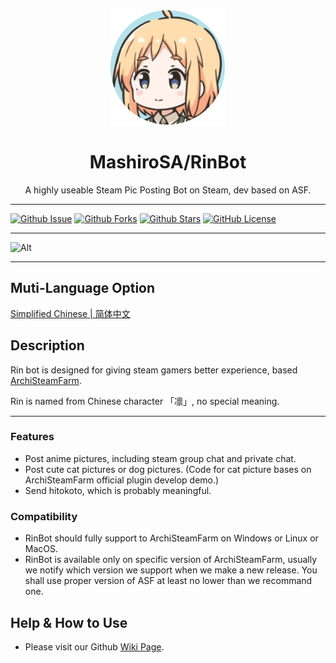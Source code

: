 <div align="center">
  <img src="https://raw.githubusercontent.com/MashiroSA/rin-asf-bot/master/assets/logo.png">
  <h1>MashiroSA/RinBot</h1>
  <p>A highly useable Steam Pic Posting Bot on Steam, dev based on ASF.</p>
</div>

---

[![Github Issue](https://img.shields.io/github/issues/mashirosa/rin-asf-bot)](https://github.com/mashirosa/rin-asf-bot/issues)
[![Github Forks](https://img.shields.io/github/forks/mashirosa/rin-asf-bot)](https://github.com/mashirosa/rin-asf-bot/fork)
[![Github Stars](https://img.shields.io/github/stars/mashirosa/rin-asf-bot)](https://github.com/mashirosa/rin-asf-bot)
[![GitHub License](https://img.shields.io/github/license/mashirosa/rin-asf-bot)](https://github.com/mashirosa/rin-asf-bot/blob/master/LICENSE)

---

![Alt](https://repobeats.axiom.co/api/embed/10309d9ebe0dad4128646852628802e7dfe79ea3.svg "Repobeats analytics image")

---

## Muti-Language Option
[Simplified Chinese | 简体中文](./README_zhs.md)  

## Description
Rin bot is designed for giving steam gamers better experience, based [ArchiSteamFarm](https://github.com/JustArchiNET/ArchiSteamFarm).

Rin is named from Chinese character 「凛」, no special meaning.

---

### Features
- Post anime pictures, including steam group chat and private chat.
- Post cute cat pictures or dog pictures. (Code for cat picture bases on ArchiSteamFarm official plugin develop demo.)
- Send hitokoto, which is probably meaningful.

### Compatibility
- RinBot should fully support to ArchiSteamFarm on Windows or Linux or MacOS.
- RinBot is available only on specific version of ArchiSteamFarm, usually we notify which version we support when we make a new release. You shall use proper version of ASF at least no lower than we recommand one.

## Help & How to Use
- Please visit our Github [Wiki Page](https://github.com/mashirosa/rin-asf-bot/wiki).
